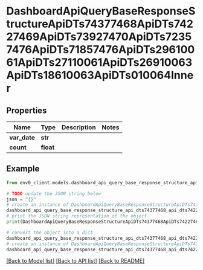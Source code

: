 # DashboardApiQueryBaseResponseStructureApiDTs74377468ApiDTs74227469ApiDTs73927470ApiDTs72357476ApiDTs71857476ApiDTs29610061ApiDTs27110061ApiDTs26910063ApiDTs18610063ApiDTs010064Inner


## Properties

Name | Type | Description | Notes
------------ | ------------- | ------------- | -------------
**var_date** | **str** |  | 
**count** | **float** |  | 

## Example

```python
from env0_client.models.dashboard_api_query_base_response_structure_api_dts74377468_api_dts74227469_api_dts73927470_api_dts72357476_api_dts71857476_api_dts29610061_api_dts27110061_api_dts26910063_api_dts18610063_api_dts010064_inner import DashboardApiQueryBaseResponseStructureApiDTs74377468ApiDTs74227469ApiDTs73927470ApiDTs72357476ApiDTs71857476ApiDTs29610061ApiDTs27110061ApiDTs26910063ApiDTs18610063ApiDTs010064Inner

# TODO update the JSON string below
json = "{}"
# create an instance of DashboardApiQueryBaseResponseStructureApiDTs74377468ApiDTs74227469ApiDTs73927470ApiDTs72357476ApiDTs71857476ApiDTs29610061ApiDTs27110061ApiDTs26910063ApiDTs18610063ApiDTs010064Inner from a JSON string
dashboard_api_query_base_response_structure_api_dts74377468_api_dts74227469_api_dts73927470_api_dts72357476_api_dts71857476_api_dts29610061_api_dts27110061_api_dts26910063_api_dts18610063_api_dts010064_inner_instance = DashboardApiQueryBaseResponseStructureApiDTs74377468ApiDTs74227469ApiDTs73927470ApiDTs72357476ApiDTs71857476ApiDTs29610061ApiDTs27110061ApiDTs26910063ApiDTs18610063ApiDTs010064Inner.from_json(json)
# print the JSON string representation of the object
print(DashboardApiQueryBaseResponseStructureApiDTs74377468ApiDTs74227469ApiDTs73927470ApiDTs72357476ApiDTs71857476ApiDTs29610061ApiDTs27110061ApiDTs26910063ApiDTs18610063ApiDTs010064Inner.to_json())

# convert the object into a dict
dashboard_api_query_base_response_structure_api_dts74377468_api_dts74227469_api_dts73927470_api_dts72357476_api_dts71857476_api_dts29610061_api_dts27110061_api_dts26910063_api_dts18610063_api_dts010064_inner_dict = dashboard_api_query_base_response_structure_api_dts74377468_api_dts74227469_api_dts73927470_api_dts72357476_api_dts71857476_api_dts29610061_api_dts27110061_api_dts26910063_api_dts18610063_api_dts010064_inner_instance.to_dict()
# create an instance of DashboardApiQueryBaseResponseStructureApiDTs74377468ApiDTs74227469ApiDTs73927470ApiDTs72357476ApiDTs71857476ApiDTs29610061ApiDTs27110061ApiDTs26910063ApiDTs18610063ApiDTs010064Inner from a dict
dashboard_api_query_base_response_structure_api_dts74377468_api_dts74227469_api_dts73927470_api_dts72357476_api_dts71857476_api_dts29610061_api_dts27110061_api_dts26910063_api_dts18610063_api_dts010064_inner_from_dict = DashboardApiQueryBaseResponseStructureApiDTs74377468ApiDTs74227469ApiDTs73927470ApiDTs72357476ApiDTs71857476ApiDTs29610061ApiDTs27110061ApiDTs26910063ApiDTs18610063ApiDTs010064Inner.from_dict(dashboard_api_query_base_response_structure_api_dts74377468_api_dts74227469_api_dts73927470_api_dts72357476_api_dts71857476_api_dts29610061_api_dts27110061_api_dts26910063_api_dts18610063_api_dts010064_inner_dict)
```
[[Back to Model list]](../README.md#documentation-for-models) [[Back to API list]](../README.md#documentation-for-api-endpoints) [[Back to README]](../README.md)


